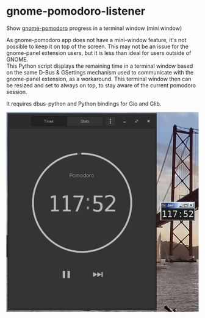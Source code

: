 # gnome-pomodoro-listener
Show [gnome-pomodoro](https://gnomepomodoro.org/) progress in a terminal window (mini window)

As gnome-pomodoro app does not have a mini-window feature, it's not possible to keep it on top of the screen. This may not be an issue for the gnome-panel extension users, but it is less than ideal for users outside of GNOME.  
This Python script displays the remaining time in a terminal window based on the same D-Bus & GSettings mechanism used to communicate with the gnome-panel extension, as a workaround. This terminal window then can be resized and set to always on top, to stay aware of the current pomodoro session.  

It requires dbus-python and Python bindings for Gio and Glib.

![screenshot](screenshot.png)
